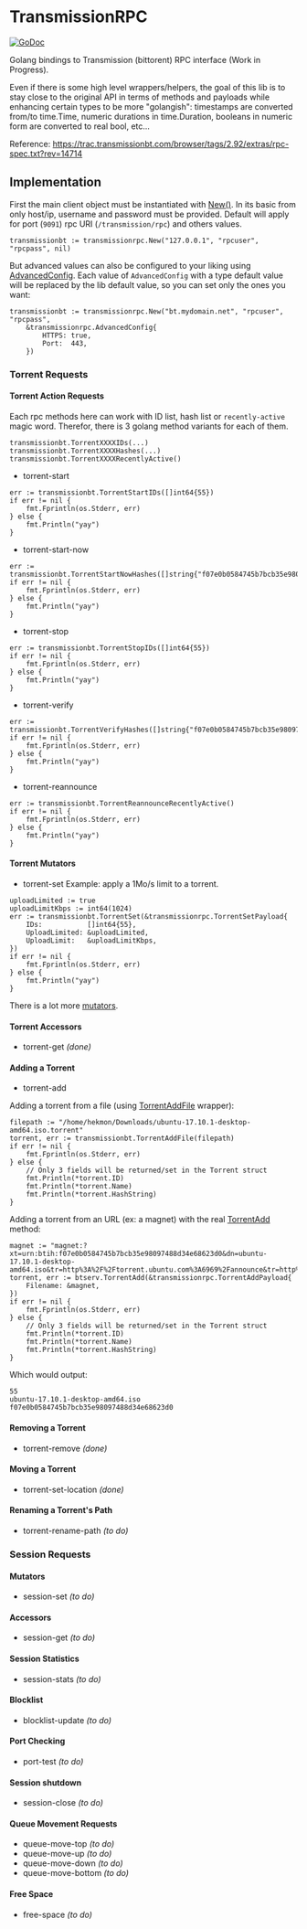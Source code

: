 # TransmissionRPC
[![GoDoc](https://godoc.org/github.com/hekmon/transmissionrpc?status.svg)](https://godoc.org/github.com/hekmon/transmissionrpc)

Golang bindings to Transmission (bittorent) RPC interface (Work in Progress).

Even if there is some high level wrappers/helpers, the goal of this lib is to stay close to the original API in terms of methods and payloads while enhancing certain types to be more "golangish": timestamps are converted from/to time.Time, numeric durations in time.Duration, booleans in numeric form are converted to real bool, etc...

Reference:
https://trac.transmissionbt.com/browser/tags/2.92/extras/rpc-spec.txt?rev=14714

## Implementation

First the main client object must be instantiated with [New()](https://godoc.org/github.com/hekmon/transmissionrpc#New). In its basic from only host/ip, username and password must be provided. Default will apply for port (`9091`) rpc URI (`/transmission/rpc`) and others values.

```golang
transmissionbt := transmissionrpc.New("127.0.0.1", "rpcuser", "rpcpass", nil)
```

But advanced values can also be configured to your liking using [AdvancedConfig](https://godoc.org/github.com/hekmon/transmissionrpc#AdvancedConfig).
Each value of `AdvancedConfig` with a type default value will be replaced by the lib default value, so you can set only the ones you want:

```golang
transmissionbt := transmissionrpc.New("bt.mydomain.net", "rpcuser", "rpcpass",
	&transmissionrpc.AdvancedConfig{
		HTTPS: true,
		Port:  443,
	})
```

### Torrent Requests

#### Torrent Action Requests

Each rpc methods here can work with ID list, hash list or `recently-active` magic word. Therefor, there is 3 golang method variants for each of them.

```golang
transmissionbt.TorrentXXXXIDs(...)
transmissionbt.TorrentXXXXHashes(...)
transmissionbt.TorrentXXXXRecentlyActive()
```

* torrent-start
```golang
err := transmissionbt.TorrentStartIDs([]int64{55})
if err != nil {
	fmt.Fprintln(os.Stderr, err)
} else {
	fmt.Println("yay")
}
```

* torrent-start-now
```golang
err := transmissionbt.TorrentStartNowHashes([]string{"f07e0b0584745b7bcb35e98097488d34e68623d0"})
if err != nil {
	fmt.Fprintln(os.Stderr, err)
} else {
	fmt.Println("yay")
}
```

* torrent-stop
```golang
err := transmissionbt.TorrentStopIDs([]int64{55})
if err != nil {
	fmt.Fprintln(os.Stderr, err)
} else {
	fmt.Println("yay")
}
```

* torrent-verify
```golang
err := transmissionbt.TorrentVerifyHashes([]string{"f07e0b0584745b7bcb35e98097488d34e68623d0"})
if err != nil {
	fmt.Fprintln(os.Stderr, err)
} else {
	fmt.Println("yay")
}
```

* torrent-reannounce
```golang
err := transmissionbt.TorrentReannounceRecentlyActive()
if err != nil {
	fmt.Fprintln(os.Stderr, err)
} else {
	fmt.Println("yay")
}
```

#### Torrent Mutators

* torrent-set
Example: apply a 1Mo/s limit to a torrent.
```golang
uploadLimited := true
uploadLimitKbps := int64(1024)
err := transmissionbt.TorrentSet(&transmissionrpc.TorrentSetPayload{
	IDs:           []int64{55},
	UploadLimited: &uploadLimited,
	UploadLimit:   &uploadLimitKbps,
})
if err != nil {
	fmt.Fprintln(os.Stderr, err)
} else {
	fmt.Println("yay")
}
```

There is a lot more [mutators](https://godoc.org/github.com/hekmon/transmissionrpc#TorrentSetPayload).

#### Torrent Accessors

* torrent-get _(done)_

#### Adding a Torrent

* torrent-add

Adding a torrent from a file (using [TorrentAddFile](https://godoc.org/github.com/hekmon/transmissionrpc#Client.TorrentAddFile) wrapper):

```golang
filepath := "/home/hekmon/Downloads/ubuntu-17.10.1-desktop-amd64.iso.torrent"
torrent, err := transmissionbt.TorrentAddFile(filepath)
if err != nil {
	fmt.Fprintln(os.Stderr, err)
} else {
	// Only 3 fields will be returned/set in the Torrent struct
	fmt.Println(*torrent.ID)
	fmt.Println(*torrent.Name)
	fmt.Println(*torrent.HashString)
}
```

Adding a torrent from an URL (ex: a magnet) with the real [TorrentAdd](https://godoc.org/github.com/hekmon/transmissionrpc#Client.TorrentAdd) method:

```golang
magnet := "magnet:?xt=urn:btih:f07e0b0584745b7bcb35e98097488d34e68623d0&dn=ubuntu-17.10.1-desktop-amd64.iso&tr=http%3A%2F%2Ftorrent.ubuntu.com%3A6969%2Fannounce&tr=http%3A%2F%2Fipv6.torrent.ubuntu.com%3A6969%2Fannounce"
torrent, err := btserv.TorrentAdd(&transmissionrpc.TorrentAddPayload{
	Filename: &magnet,
})
if err != nil {
	fmt.Fprintln(os.Stderr, err)
} else {
	// Only 3 fields will be returned/set in the Torrent struct
	fmt.Println(*torrent.ID)
	fmt.Println(*torrent.Name)
	fmt.Println(*torrent.HashString)
}
```

Which would output:
```
55
ubuntu-17.10.1-desktop-amd64.iso
f07e0b0584745b7bcb35e98097488d34e68623d0
```

#### Removing a Torrent

* torrent-remove _(done)_

#### Moving a Torrent

* torrent-set-location _(done)_

#### Renaming a Torrent's Path

* torrent-rename-path _(to do)_

### Session Requests

#### Mutators

* session-set _(to do)_

#### Accessors

* session-get _(to do)_

#### Session Statistics

* session-stats _(to do)_

#### Blocklist

* blocklist-update _(to do)_

#### Port Checking

* port-test _(to do)_

#### Session shutdown

* session-close _(to do)_

#### Queue Movement Requests

* queue-move-top _(to do)_
* queue-move-up _(to do)_
* queue-move-down _(to do)_
* queue-move-bottom _(to do)_

#### Free Space

* free-space _(to do)_
